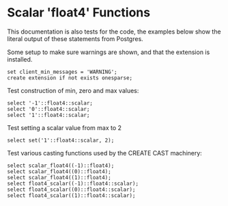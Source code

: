 # Scalar 'float4' Functions

This documentation is also tests for the code, the examples below
show the literal output of these statements from Postgres.

Some setup to make sure warnings are shown, and that the extension
is installed.
```
set client_min_messages = 'WARNING';
create extension if not exists onesparse;

```
Test construction of min, zero and max values:
```
select '-1'::float4::scalar;
select '0'::float4::scalar;
select '1'::float4::scalar;

```
Test setting a scalar value from max to 2
```
select set('1'::float4::scalar, 2);

```
Test various casting functions used by the CREATE CAST machinery:
```
select scalar_float4((-1)::float4);
select scalar_float4((0)::float4);
select scalar_float4((1)::float4);
select float4_scalar((-1)::float4::scalar);
select float4_scalar((0)::float4::scalar);
select float4_scalar((1)::float4::scalar);
```